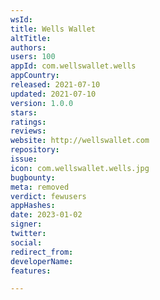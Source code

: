 ```yaml
---
wsId: 
title: Wells Wallet
altTitle: 
authors: 
users: 100
appId: com.wellswallet.wells
appCountry: 
released: 2021-07-10
updated: 2021-07-10
version: 1.0.0
stars: 
ratings: 
reviews: 
website: http://wellswallet.com
repository: 
issue: 
icon: com.wellswallet.wells.jpg
bugbounty: 
meta: removed
verdict: fewusers
appHashes: 
date: 2023-01-02
signer: 
twitter: 
social: 
redirect_from: 
developerName: 
features: 

---
```



